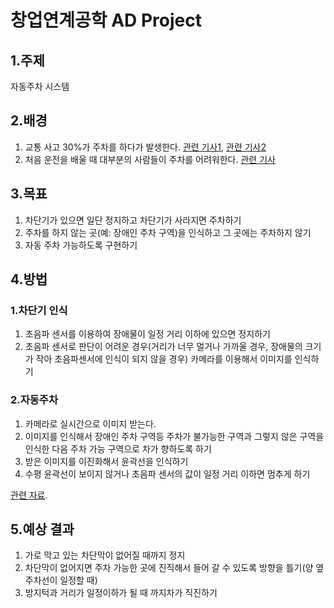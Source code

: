 # 창업연계공학 AD Project

## 1.주제

자동주차 시스템

## 2.배경

1. 교통 사고 30%가 주차를 하다가 발생한다.
[관련 기사1](http://imnews.imbc.com/replay/2017/nw1200/article/4211110_21376.html), [관련 기사2](http://mn.kbs.co.kr/mobile/news/view.do?ncd=3419542#kbsnews)
2. 처음 운전을 배울 때 대부분의 사람들이 주차를 어려워한다. [관련 기사](http://news.khan.co.kr/kh_news/khan_art_view.html?art_id=201010261441441)

## 3.목표 

1. 차단기가 있으면 일단 정지하고 차단기가 사라지면 주차하기
2. 주차를 하지 않는 곳(예: 장애인 주차 구역)을 인식하고 그 곳에는 주차하지 않기
3. 자동 주차 가능하도록 구현하기

## 4.방법 

### 1.차단기 인식

1. 초음파 센서를 이용하여 장애물이 일정 거리 이하에 있으면 정지하기
2. 초음파 센서로 판단이 어려운 경우(거리가 너무 멀거나 가까울 경우, 장애물의 크기가 작아 초음파센서에 인식이 되지 않을 경우) 카메라를 이용해서 이미지를 인식하기

### 2.자동주차

1. 카메라로 실시간으로 이미지 받는다.
2. 이미지를 인식해서 장애인 주차 구역등 주차가 불가능한 구역과 그렇지 않은 구역을 인식한 다음 주차 가능 구역으로 차가 향하도록 하기
3. 받은 이미지를 이진화해서 윤곽선을 인식하기
4. 수평 윤곽선이 보이지 않거나 초음파 센서의 값이 일정 거리 이하면 멈추게 하기

[관련 자료](http://www.itnews.or.kr/?p=23283).

## 5.예상 결과 

1. 가로 막고 있는 차단막이 없어질 때까지 정지
2. 차단막이 없어지면 주차 가능한 곳에 진직해서 들어 갈 수 있도록 방향을 틀기(양 옆 주차선이 일정할 때)
3. 방지턱과 거리가 일정이하가 될 때 까지차가 직진하기
